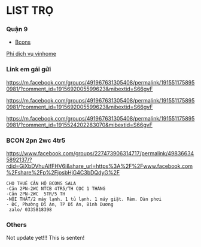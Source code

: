 # LIST TRỌ

### Quận 9
- [Bcons]()


[Phí dịch vụ vinhome](https://online.vinhomes.vn/phi-dich-vu-vinhomes-ocean-park)

### Link em gái gửi
https://m.facebook.com/groups/491967631305408/permalink/1915511758950981/?comment_id=1915692005599623&mibextid=S66gvF

https://m.facebook.com/groups/491967631305408/permalink/1915511758950981/?comment_id=1915692005599623&mibextid=S66gvF

https://m.facebook.com/groups/491967631305408/permalink/1915511758950981/?comment_id=1915524202283070&mibextid=S66gvF

### BCON 2pn 2wc 4tr5
https://www.facebook.com/groups/227473906314717/permalink/498366345892137/?rdid=GiXbDVhuAlfFHV6i&share_url=https%3A%2F%2Fwww.facebook.com%2Fshare%2Fp%2FjosbHjG4C3bDQdyG%2F

```
CHO THUÊ CĂN HỘ BCONS SALA
-Căn 2PN-2WC NTCB 4TR5/TH CỌC 1 THÁNG
-Căn 2PN-2WC  5TR/5 TH
-NỘI THẤT/2 máy lạnh. 1 tủ lạnh. 1 máy giặt. Rèm. Dàn phơi
- ĐC, Phường Dĩ An, TP Dĩ An, Bình Dương
 zalo/ 0335818398
 ```


### Others
Not update yet!!!
This is senten!
